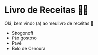 # Livro de Receitas :man_cook:

Olá, bem vindo (a) ao meulivro de receitas :wave:

 - Strogonoff
 - Pão gostoso
 - Pavê
 - Bolo de Cenoura